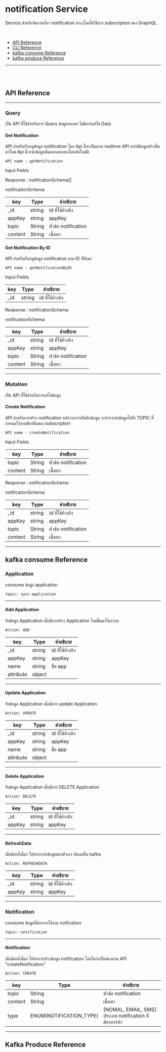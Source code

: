 # notification Service

Service สำหรับจัดการเกี่ยว notification ต่างๆโดยใช้วิธีการ subscription ของ GraphQL


<br>

- [API Reference](#api-reference)
- [CLI Reference](#cli-reference)
- [kafka consume Reference](#kafka-consume-reference)
- [kafka produce Reference](#kafka-produce-reference)

---

<br>
<br>

## API Reference
---

### Query

เป็น API ที่ใช้สำหรับการ Query ข้อมูลออกมา ไม่มีการแก้ไข Data

#### Get Notification

API สำหรับเรียกดูข้อมูล notification โดย Api นี้จะเป็นแบบ realtime API หากมีข้อมูลสร้างขึ้นมาใหม่ Api นี้จะนำข้อมูลนั้นออกมาแสดงโดยอัตโนมัติ

    API name : getNotification

Input Fields

Response : notificationSchema[]

notificationSchema

| key     |   Type    |  คำอธิบาย     |
| ------  | ------    | ------       |
| _id     | string    | id ที่ใช้อ้างอิง  |
| appKey     | string    | appKey  |
| topic     | String    | หัวข้อ notification  |
| content     | String    | เนื้อหา  |

#### Get Notification By ID

API สำหรับเรียกดูข้อมูล notification ตาม ID ที่รับมา

    API name : getNotificationByID

Input Fields

| key     |   Type    |  คำอธิบาย     |
| ------  | ------    | ------       |
| _id     | string    | id ที่ใช้อ้างอิง  |

Response : notificationSchema

notificationSchema

| key     |   Type    |  คำอธิบาย     |
| ------  | ------    | ------       |
| _id     | string    | id ที่ใช้อ้างอิง  |
| appKey     | string    | appKey  |
| topic     | String    | หัวข้อ notification  |
| content     | String    | เนื้อหา  |

---

### Mutation

เป็น API ที่ใช้สำหรับการแก้ไขข้อมูล

#### Create Notification

API สำหรับการสร้าง notification หลังจากการบันทึกข้อมูล จะทำการส่งข้อมูลไปยัง TOPIC ที่กำหนดไว้ตามฟังก์ชันของ subscription

    API name : createNotification

Input Fields

| key     |   Type    |  คำอธิบาย     |
| ------  | ------    | ------       |
| topic     | String    | หัวข้อ notification  |
| content     | String    | เนื้อหา  |

Response : notificationSchema

notificationSchema

| key     |   Type    |  คำอธิบาย     |
| ------  | ------    | ------       |
| _id     | string    | id ที่ใช้อ้างอิง  |
| appKey     | string    | appKey  |
| topic     | String    | หัวข้อ notification  |
| content     | String    | เนื้อหา  |

---

## kafka consume Reference

### Application
consume ข้อมูล application
    
    topic: sync-application

---

#### Add Application

รับข้อมูล Application เมื่อมีการสร้าง Application ใหม่ขึ้นมาในระบบ

    Action: ADD

| key     |   Type    |  คำอธิบาย     |
| ------  | ------    | ------       |
| _id     | string    | id ที่ใช้อ้างอิง  |
| appKey     | string    | appKey  |
| name     | string    | ชื่อ app  |
| attribute     | object    |   |

---

#### Update Application

รับข้อมูล Application เมื่อมีการ update Application

    Action: UPDATE

| key     |   Type    |  คำอธิบาย     |
| ------  | ------    | ------       |
| _id     | string    | id ที่ใช้อ้างอิง  |
| appKey     | string    | appKey  |
| name     | string    | ชื่อ app  |
| attribute     | object    |   |

---

#### Delete Application

รับข้อมูล Application เมื่อมีการ DELETE Application 

    Action: DELETE

| key     |   Type    |  คำอธิบาย     |
| ------  | ------    | ------       |
| _id     | string    | id ที่ใช้อ้างอิง  |
| appKey     | string    | appKey  |

---

#### RefreshData

เมื่อมีคำสั่งนี้มา ให้ทำการส่งข้อมูลของตัวเอง อัตเดตขึ้น kafka

    Action: REFRESHDATA

| key     |   Type    |  คำอธิบาย     |
| ------  | ------    | ------       |
| _id     | string    | id ที่ใช้อ้างอิง  |
| appKey     | string    | appKey  |

---

### Notification
consume ข้อมูลที่ต้องการใช้งาน noification
    
    topic: notification

---
#### Notification

เมื่อมีคำสั่งนี้มา ให้ทำการสร้างข้อมูล notification โดยไม่จำเป็นต้องผ่าน API "createNotification"

    Action: CREATE

| key     |   Type    |  คำอธิบาย     |
| ------  | ------    | ------       |
| topic     | String    | หัวข้อ notification  |
| content     | String    | เนื้อหา  |
| type     | ENUM(NOTIFICATION_TYPE) | [NOMAL, EMAIL, SMS] ประเภท notification ที่ต้องการส่ง |

---

## Kafka Produce Reference
